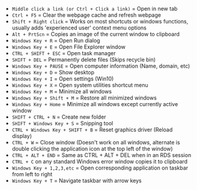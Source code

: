 * `Middle click a link (or Ctrl + Click a link)` = Open in new tab
* `Ctrl + F5` = Clear the webpage cache and refresh webpage
* `Shift + Right click` = Works on most shortcuts or windows functions, usually adds 'experienced user' context menu options
* `Alt + PrtScn` = Copies an image of the current window to clipboard
* `Windows Key + R` = Open Run dialog
* `Windows Key + E` = Open File Explorer window
* `CTRL + SHIFT + ESC` = Open task manager
* `SHIFT + DEL` = Permanently delete files (Skips recycle bin)
* `Windows Key + PAUSE` = Open computer information (Name, domain, etc)
* `Windows Key + D` = Show desktop
* `Windows Key + I` = Open settings (Win10)
* `Windows Key + X` = Open system utilities shortcut menu
* `Windows Key + M` = Minimize all windows
* `Windows Key + Shift + M` = Restore all minimized windows
* `Windows Key + Home` = Minimize all windows except currently active window
* `SHIFT + CTRL + N` = Create new folder
* `SHIFT + Windows Key + S` = Snipping tool
* `CTRL + Windows Key + SHIFT + B` = Reset graphics driver (Reload display)
* `CTRL + W` = Close window (Doesn't work on all windows, alternate is double clicking the application icon at the top left of the window)
* `CTRL + ALT + END` = Same as CTRL + ALT + DEL when in an RDS session
* `CTRL + C` on any standard Windows error window copies it to clipboard
* `Windows Key + 1,2,3,etc` = Open corresponding application on taskbar from left to right
* `Windows Key + T` = Navigate taskbar with arrow keys
